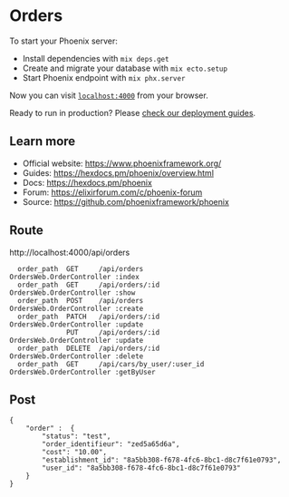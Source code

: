 # Orders

To start your Phoenix server:

  * Install dependencies with `mix deps.get`
  * Create and migrate your database with `mix ecto.setup`
  * Start Phoenix endpoint with `mix phx.server`

Now you can visit [`localhost:4000`](http://localhost:4000) from your browser.

Ready to run in production? Please [check our deployment guides](https://hexdocs.pm/phoenix/deployment.html).

## Learn more

  * Official website: https://www.phoenixframework.org/
  * Guides: https://hexdocs.pm/phoenix/overview.html
  * Docs: https://hexdocs.pm/phoenix
  * Forum: https://elixirforum.com/c/phoenix-forum
  * Source: https://github.com/phoenixframework/phoenix
  

## Route

http://localhost:4000/api/orders

      order_path  GET     /api/orders                 OrdersWeb.OrderController :index
      order_path  GET     /api/orders/:id             OrdersWeb.OrderController :show
      order_path  POST    /api/orders                 OrdersWeb.OrderController :create
      order_path  PATCH   /api/orders/:id             OrdersWeb.OrderController :update
                  PUT     /api/orders/:id             OrdersWeb.OrderController :update
      order_path  DELETE  /api/orders/:id             OrdersWeb.OrderController :delete
      order_path  GET     /api/cars/by_user/:user_id  OrdersWeb.OrderController :getByUser


  
## Post

    {
        "order" :  {
            "status": "test",
            "order_identifieur": "zed5a65d6a",
            "cost": "10.00",
            "establishment_id": "8a5bb308-f678-4fc6-8bc1-d8c7f61e0793",
            "user_id": "8a5bb308-f678-4fc6-8bc1-d8c7f61e0793" 
        }
    }


